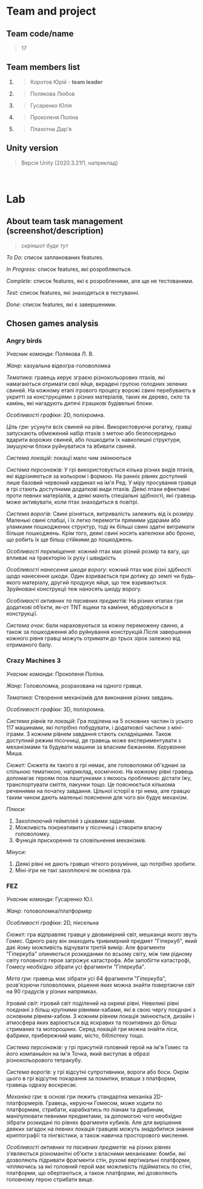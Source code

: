 # Team and project
## Team code/name
> 17

## Team members list 
1. > Коротов Юрій -  **team leader**
1. > Полякова Любов
1. > Гусаренко Юлія
1. > Прокопеня Поліна
1. > Плахотна Дар'я

## Unity version
> Версія Unity (2020.3.21f1, наприклад)

</br>

# Lab
## About team task management (screenshot/description)
> *скріншот буде тут* 

*To Do:* список запланованих features.

*In Progress:* список features, які розробляються.

*Complete:* список features, які є розробленими, але ще не тестованими.

*Test:* список features, які знаходяться в тестуванні.

*Done:* список features, які є завершеними.

## Chosen games analysis
### Angry birds

*Учасник команди:* Полякова Л. В.

*Жанр:*  казуальна відеогра-головоломка

*Тематика:* гравець керує зграєю різнокольорових птахів, які намагаються отримати свої яйця, вкрадені групою голодних зелених свиней. На кожному етапі ігрового процесу ворожі свині перебувають в укритті за конструкціями з різних матеріалів, таких як дерево, скло та камінь, які нагадують дитячі іграшкові будівельні блоки.

*Особливості графіки:* 2D, поліхромна.

*Ціль гри:* усунути всіх свиней на рівні. Використовуючи рогатку, гравці запускають обмежений набір птахів з метою або безпосередньо вдарити ворожих свиней, або пошкодити їх навколишні структури, змушуючи блоки руйнуватися та вбивати свиней.

*Cистема локацій:* локації мало чим змінюються

*Система персонажів:* У грі використовується кілька різних видів птахів, які відрізняються за кольором і формою. На ранніх рівнях доступний лише базовий червоний кардинал на ім'я Ред. У міру просування гравця в грі стають доступними додаткові види птахів. Деякі птахи ефективні проти певних матеріалів, а деякі мають спеціальні здібності, які гравець може активувати, коли птах знаходиться в повітрі.

*Система ворогів:* Свині різняться, витривалість залежить від їх розміру. Маленькі свині слабші, і їх легко перемогти прямими ударами або уламками пошкоджених структур, тоді як більші свині здатні витримати більше пошкоджень. Крім того, деякі свині носять капелюхи або броню, що робить їх ще більш стійкими до пошкоджень.

*Особливості переміщення:* кожний птах має різний розмір та вагу, що впливає на траєкторію їх руху і швидкість

*Особливості нанесення шкоди ворогу:* кожний птах має різні здібності щодо нанесення шкоди. Один взривається при дотику до землі чи будь-якого матеріалу, другий продукує яйця, що теж взриваються. Зруйновані конструкціі теж наносять шкоду ворогу.

*Особливості активних та пасивних предметів:* На різних етапах гри додаткові об’єкти, як-от TNT ящики та каміння, вбудовуються в конструкції. 

*Система очок:* бали нараховуються за кожну переможену свиню, а також за пошкодження або руйнування конструкцій.Після завершення кожного рівня гравці можуть отримати до трьох зірок залежно від отриманого балу. 

### Crazy Machines 3

*Учасник команди:* Прокопеня Поліна.

*Жанр:* Головоломка, розрахована на одного гравця.

*Тематика:* Створення механізмів для виконання різних завдань.

*Особливості графіки:* 3D, поліхромна.

*Система рівнів та локацій*: Гра поділена на 5 основних частин із усього 117 машинами, які потрібно побудувати, і додаткової частини з міні-іграми. З кожним рівнем завдання стають складнішими. Також доступний режим пісочниці, де гравець може експериментувати з механізмами та будувати машини за власним бажанням.
*Керування:* Миша.

*Сюжет:* Сюжета як такого в грі немає, але головоломки об'єднані за спільною тематикою, наприклад, космічною. На кожному рівні гравець допомагає героям поза лаштунками з якоюсь проблемою: дістати їжу, транспортувати сміття, пакунки тощо. Це пояснюється кількома реченнями на початку завдання. Цільної історії в грі нема, але гравцю таким чином дають маленькі пояснення для чого він будує механізм.

*Плюси:* 
<ol>
<li>Захоплюючий геймплей з цікавими задачами.</li>
<li>Можливість покреативити у пісочниці і створити власну головоломку.</li>
<li>Функція прискорення та сповільнення механізмів.</li>
</ol>

*Мінуси:*
<ol>
<li>Деякі рівні не дають гравцю чіткого розуміння, що потрібно зробити.</li>
<li>Міні-ігри не такі захоплюючі як основна гра.</li>
</ol>

### FEZ

*Учасник команди:* Гусаренко Ю.І.

*Жанр:* головоломка/платформер

*Особливості графіки:* 2D, піксельна

*Сюжет:* гра відправляє гравця у двовимірний світ, мешканця якого звуть Гомес. Одного разу він знаходить тривимірний предмет "Гіперкуб", який дає йому можливість відчувати третій вимір. Але фрагменти "Гіперкуба" опиняються розкиданми по всьому світу, між тим рідному світу головного героя загрожує катастрофа. Аби запобігти катастрофі, Гомесу необхідно зібрати усі фрагменти "Гіперкуба".

*Мета гри:* гравець має зібрати усі 64 фрагменти "Гіперкуба", розв'язуючи головоломки, рішення яких можна знайти повертаючи світ на 90 градусів у різних напрямках.

*Ігровий світ:* ігровий світ поділений на окремі рівні. Невеликі рівні поєднані з більш крупними рівнями-хабами, які в свою чергу поєднані з основним рівнем-хабом. З кожним рівнем локація  змінюється, дизайн і атмосфера яких варіюється від яскравих та позитивних до більш стриманих та моторошних. Серед локацій гри можна знайти ліси, фабрики, прибережний маяк, місто, бібліотеку тощо.

*Система персонажів:* у грі присутній головний герой на ім'я Гомес та його компаньйон на ім'я Точка, який виступає в образі різнокольорового тетракубу.

*Система ворогів:* у грі відсутні супротивники, вороги або боси. Окрім цього в грі відсутнє покарання за помилки, впавши з платформи, гравець одразу воскресає.

*Механіка гри:* в основі гри лежить стандартна механіка 2D-платформерів. Гравець, керуючи Гомесом, може ходити по платформам, стрибати, карабкатись по ліанам та драбинам, маніпулювати певними предметами, за допомогою чого необхідно зібрати розкидані по рівнях фрагменти кубиків. Але для вирішення деяких загадок на певних локація гравцеві можуть знадобитися знання криптографії та лінгвістики, а також навичка просторового мислення.

*Особливості активних та пасивних предметів:* на різних рівнях з'являються різноманітні об'єкти з власними механіками: бомби, які дозволяють підривати фрагменти стін, рухомі вертикальні платформи, чіпляючись за які головний герой має можливість підійматись по стіні, платформи, що обертаються, а також платформи, які дозволяють головному герою стрибати вище.